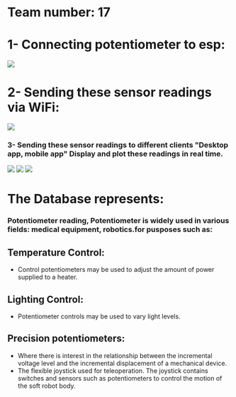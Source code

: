 <!--Headline-->
<!--Image-->
<!--UL-->
<!-- URLs-->


# Team number: 17

# 1- Connecting potentiometer to esp:
![](esp&potentiometer.jpeg)
# 2- Sending these sensor readings via WiFi:
![](database.gif)
### 3- Sending these sensor readings to different clients "Desktop app, mobile app" Display and plot these readings in real time.
![](mobileapp.gif) ![](database.gif) ![](desktopapp.gif)
# The Database represents:
### Potentiometer reading, Potentiometer is widely used in various fields: medical equipment, robotics.for pusposes such as:
## Temperature Control: 
* Control potentiometers may be used to adjust the amount of power supplied to a heater.
## Lighting  Control:
* Potentiometer controls may be used to vary light levels.
## Precision potentiometers:
* Where there is interest in the relationship between the incremental voltage level and the incremental  displacement of a mechanical device.
* The flexible joystick used for teleoperation. The joystick contains switches and sensors such as potentiometers to control the motion of the soft robot body.
